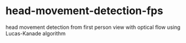 # head-movement-detection-fps
head movement detection from first person view with optical flow using Lucas-Kanade algorithm
